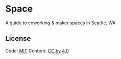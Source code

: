 # Space
A guide to coworking & maker spaces in Seattle, WA


## License

Code: [MIT](http://choosealicense.com/licenses/mit/)
Content: [CC by 4.0](http://creativecommons.org/licenses/by/4.0/)